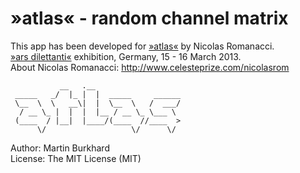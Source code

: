 &raquo;atlas&laquo; - random channel matrix
====

This app has been developed for [&raquo;atlas&laquo;](http://arsdilettanti.de/content/nicolas-romanacci) by Nicolas Romanacci.  
[&raquo;ars dilettanti&laquo;](http://arsdilettanti.de) exhibition, Germany, 15 - 16 March 2013.   
About Nicolas Romanacci: http://www.celesteprize.com/nicolasrom
	
	           __   .__             
	 _____   _/  |_ |  |  _____     ______  
	 \__  \  \   __\|  |  \__  \   /  ___/  
	  / __ \_ |  |  |  |__ / __ \_ \___ \   
	 (____  / |__|  |____/(____  //____  >  
	      \/                   \/      \/  

Author: Martin Burkhard  
License: The MIT License (MIT)
